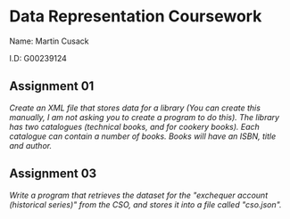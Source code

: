 # Data Representation Coursework

Name:  Martin Cusack

I.D:  G00239124

## Assignment 01

*Create an XML file that stores data for a library (You can create this manually, I am not asking you to create a program to do this). 
The library has two catalogues (technical books, and for cookery books).  Each catalogue can contain a number of books. 
Books will have an ISBN, title and author.*

## Assignment 03

*Write a program that retrieves the dataset for the "exchequer account (historical series)" from the CSO, and stores it into a file called "cso.json".*


